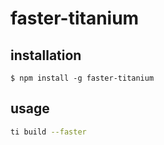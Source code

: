 # faster-titanium

## installation

```
$ npm install -g faster-titanium
```

## usage
```bash
ti build --faster
```
